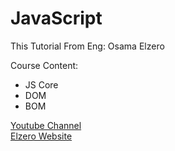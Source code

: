 # JavaScript
<p>This Tutorial From Eng: Osama Elzero</p>
<p> Course Content: </p>
<ul>
  <li>JS Core</li>
  <li>DOM</li>
  <li>BOM</li>
</ul>
<a href='https://www.youtube.com/watch?v=GM6dQBmc-Xg&list=PLDoPjvoNmBAx3kiplQR_oeDqLDBUDYwVv'>Youtube Channel</a>
<br>
<a href='https://elzero.org/category/assignments/javascript-bootcamp-assignments/'>Elzero Website</a>
<br>
